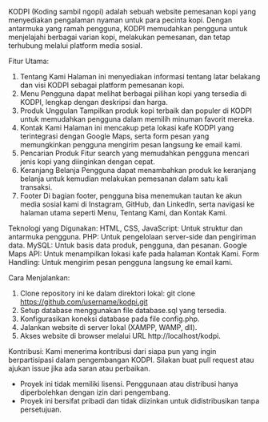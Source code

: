 KODPI (Koding sambil ngopi) adalah sebuah website pemesanan kopi yang menyediakan pengalaman nyaman untuk para pecinta kopi. Dengan antarmuka yang ramah pengguna, KODPI memudahkan pengguna untuk menjelajahi berbagai varian kopi, melakukan pemesanan, dan tetap terhubung melalui platform media sosial.

Fitur Utama:
1. Tentang Kami
Halaman ini menyediakan informasi tentang latar belakang dan visi KODPI sebagai platform pemesanan kopi.
2. Menu
Pengguna dapat melihat berbagai pilihan kopi yang tersedia di KODPI, lengkap dengan deskripsi dan harga.
3. Produk Unggulan
Tampilkan produk kopi terbaik dan populer di KODPI untuk memudahkan pengguna dalam memilih minuman favorit mereka.
4. Kontak Kami
Halaman ini mencakup peta lokasi kafe KODPI yang terintegrasi dengan Google Maps, serta form pesan yang memungkinkan pengguna mengirim pesan langsung ke email kami.
5. Pencarian Produk
Fitur search yang memudahkan pengguna mencari jenis kopi yang diinginkan dengan cepat.
6. Keranjang Belanja
Pengguna dapat menambahkan produk ke keranjang belanja untuk kemudian melakukan pemesanan dalam satu kali transaksi.
7. Footer
Di bagian footer, pengguna bisa menemukan tautan ke akun media sosial kami di Instagram, GitHub, dan LinkedIn, serta navigasi ke halaman utama seperti Menu, Tentang Kami, dan Kontak Kami.

Teknologi yang Digunakan:
HTML, CSS, JavaScript: Untuk struktur dan antarmuka pengguna.
PHP: Untuk pengelolaan server-side dan pengiriman data.
MySQL: Untuk basis data produk, pengguna, dan pesanan.
Google Maps API: Untuk menampilkan lokasi kafe pada halaman Kontak Kami.
Form Handling: Untuk mengirim pesan pengguna langsung ke email kami.

Cara Menjalankan:
1. Clone repository ini ke dalam direktori lokal:
git clone https://github.com/username/kodpi.git
2. Setup database menggunakan file database.sql yang tersedia.
3. Konfigurasikan koneksi database pada file config.php.
4. Jalankan website di server lokal (XAMPP, WAMP, dll).
5. Akses website di browser melalui URL http://localhost/kodpi.
   
Kontribusi:
Kami menerima kontribusi dari siapa pun yang ingin berpartisipasi dalam pengembangan KODPI. Silakan buat pull request atau ajukan issue jika ada saran atau perbaikan.

- Proyek ini tidak memiliki lisensi. Penggunaan atau distribusi hanya diperbolehkan dengan izin dari pengembang.
- Proyek ini bersifat pribadi dan tidak diizinkan untuk didistribusikan tanpa persetujuan.
